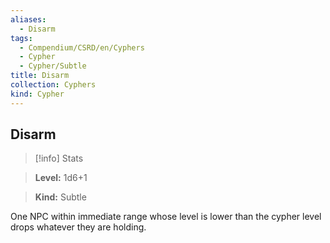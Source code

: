 ```yaml
---
aliases:
  - Disarm
tags:
  - Compendium/CSRD/en/Cyphers
  - Cypher
  - Cypher/Subtle
title: Disarm
collection: Cyphers
kind: Cypher
---
```

## Disarm    
>[!info] Stats    
> **Level:** 1d6+1    
> **Kind:** Subtle  
    
One NPC within immediate range whose level is lower than the cypher level drops whatever they are holding.